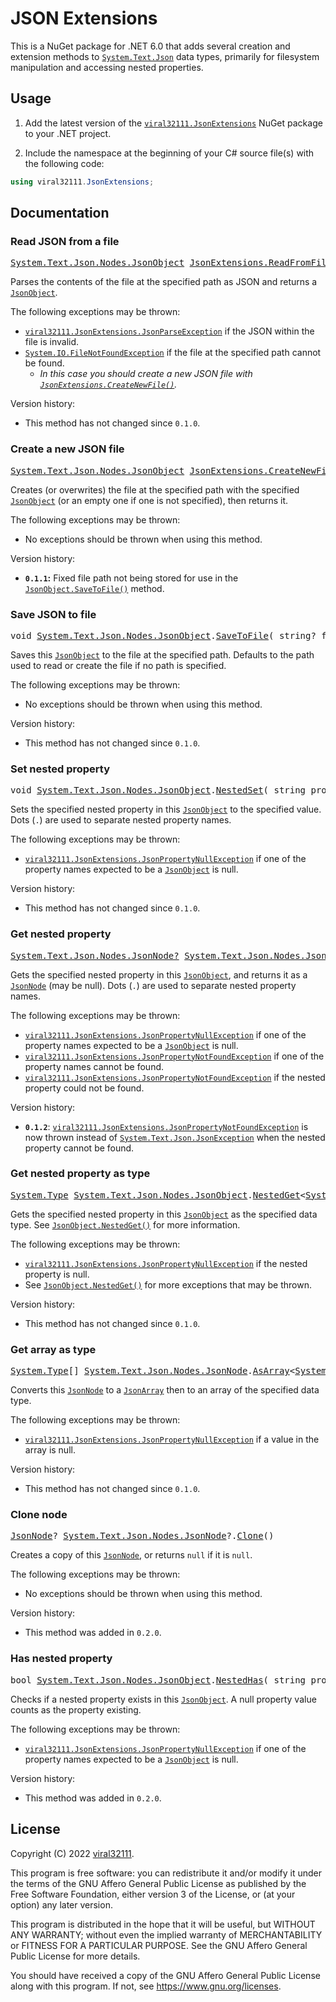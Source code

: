 # JSON Extensions

This is a NuGet package for .NET 6.0 that adds several creation and extension methods to [`System.Text.Json`](https://docs.microsoft.com/dotnet/api/system.text.json) data types, primarily for filesystem manipulation and accessing nested properties.

## Usage

1. Add the latest version of the [`viral32111.JsonExtensions`](https://github.com/viral32111/JsonExtensions/packages/1617512) NuGet package to your .NET project.

2. Include the namespace at the beginning of your C# source file(s) with the following code:

```csharp
using viral32111.JsonExtensions;
```

## Documentation

### Read JSON from a file

<pre>
<a href="https://docs.microsoft.com/dotnet/api/system.text.json.nodes.jsonobject">System.Text.Json.Nodes.JsonObject</a> <a href="./Library/Source/JsonExtensions.cs#L35-L52">JsonExtensions.ReadFromFile</a>( string filePath )
</pre>

Parses the contents of the file at the specified path as JSON and returns a [`JsonObject`](https://docs.microsoft.com/dotnet/api/system.text.json.nodes.jsonobject).

The following exceptions may be thrown:
 * [`viral32111.JsonExtensions.JsonParseException`](./Library/Source/JsonExtensions.cs#L204-L207) if the JSON within the file is invalid.
 * [`System.IO.FileNotFoundException`](https://docs.microsoft.com/dotnet/api/system.io.filenotfoundexception) if the file at the specified path cannot be found.
   * *In this case you should create a new JSON file with [`JsonExtensions.CreateNewFile()`](#create-a-new-json-file).*

Version history:
 * This method has not changed since `0.1.0`.

### Create a new JSON file

<pre>
<a href="https://docs.microsoft.com/dotnet/api/system.text.json.nodes.jsonobject">System.Text.Json.Nodes.JsonObject</a> <a href="./Library/Source/JsonExtensions.cs#L55-L69">JsonExtensions.CreateNewFile</a>( string filePath, JsonObject? jsonObject )
</pre>

Creates (or overwrites) the file at the specified path with the specified [`JsonObject`](https://docs.microsoft.com/dotnet/api/system.text.json.nodes.jsonobject) (or an empty one if one is not specified), then returns it.

The following exceptions may be thrown:
 * No exceptions should be thrown when using this method.

Version history:
 * **`0.1.1`:** Fixed file path not being stored for use in the [`JsonObject.SaveToFile()`](#save-json-to-file) method.

### Save JSON to file

<pre>
void <a href="https://docs.microsoft.com/dotnet/api/system.text.json.nodes.jsonobject">System.Text.Json.Nodes.JsonObject</a>.<a href="./Library/Source/JsonExtensions.cs#L72-L83">SaveToFile</a>( string? filePath )
</pre>

Saves this [`JsonObject`](https://docs.microsoft.com/dotnet/api/system.text.json.nodes.jsonobject) to the file at the specified path. Defaults to the path used to read or create the file if no path is specified.

The following exceptions may be thrown:
 * No exceptions should be thrown when using this method.

Version history:
 * This method has not changed since `0.1.0`.

### Set nested property

<pre>
void <a href="https://docs.microsoft.com/dotnet/api/system.text.json.nodes.jsonobject">System.Text.Json.Nodes.JsonObject</a>.<a href="./Library/Source/JsonExtensions.cs#L86-L120">NestedSet</a>( string propertyPath, JsonNode? newValue )
</pre>

Sets the specified nested property in this [`JsonObject`](https://docs.microsoft.com/dotnet/api/system.text.json.nodes.jsonobject) to the specified value. Dots (`.`) are used to separate nested property names.

The following exceptions may be thrown:
 * [`viral32111.JsonExtensions.JsonPropertyNullException`](./Library/Source/JsonExtensions.cs#L216-L219) if one of the property names expected to be a [`JsonObject`](https://docs.microsoft.com/dotnet/api/system.text.json.nodes.jsonobject) is null.

Version history:
 * This method has not changed since `0.1.0`.

### Get nested property

<pre>
<a href="https://docs.microsoft.com/dotnet/api/system.text.json.nodes.jsonnode">System.Text.Json.Nodes.JsonNode?</a> <a href="https://docs.microsoft.com/dotnet/api/system.text.json.nodes.jsonobject">System.Text.Json.Nodes.JsonObject</a>.<a href="./Library/Source/JsonExtensions.cs#L123-L157">NestedGet</a>( string propertyPath )
</pre>

Gets the specified nested property in this [`JsonObject`](https://docs.microsoft.com/dotnet/api/system.text.json.nodes.jsonobject), and returns it as a [`JsonNode`](https://docs.microsoft.com/dotnet/api/system.text.json.nodes.jsonnode) (may be null). Dots (`.`) are used to separate nested property names.

The following exceptions may be thrown:
 * [`viral32111.JsonExtensions.JsonPropertyNullException`](./Library/Source/JsonExtensions.cs#L216-L219) if one of the property names expected to be a [`JsonObject`](https://docs.microsoft.com/dotnet/api/system.text.json.nodes.jsonobject) is null.
 * [`viral32111.JsonExtensions.JsonPropertyNotFoundException`](./Library/Source/JsonExtensions.cs#L210-L213) if one of the property names cannot be found.
 * [`viral32111.JsonExtensions.JsonPropertyNotFoundException`](./Library/Source/JsonExtensions.cs#L210-L213) if the nested property could not be found.

Version history:
 * **`0.1.2`**: [`viral32111.JsonExtensions.JsonPropertyNotFoundException`](./Library/Source/JsonExtensions.cs#L210-L213) is now thrown instead of [`System.Text.Json.JsonException`](https://docs.microsoft.com/dotnet/api/system.text.json.jsonexception) when the nested property cannot be found.

### Get nested property as type

<pre>
<a href="https://docs.microsoft.com/dotnet/api/system.type">System.Type</a> <a href="https://docs.microsoft.com/dotnet/api/system.text.json.nodes.jsonobject">System.Text.Json.Nodes.JsonObject</a>.<a href="./Library/Source/JsonExtensions.cs#L160-L177">NestedGet</a><<a href="https://docs.microsoft.com/dotnet/api/system.type">System.Type</a>>( string propertyPath )
</pre>

Gets the specified nested property in this [`JsonObject`](https://docs.microsoft.com/dotnet/api/system.text.json.nodes.jsonobject) as the specified data type. See [`JsonObject.NestedGet()`](#get-nested-property) for more information.

The following exceptions may be thrown:
 * [`viral32111.JsonExtensions.JsonPropertyNullException`](./Library/Source/JsonExtensions.cs#L216-L219) if the nested property is null.
 * See [`JsonObject.NestedGet()`](#get-nested-property) for more exceptions that may be thrown.

Version history:
 * This method has not changed since `0.1.0`.

### Get array as type

<pre>
<a href="https://docs.microsoft.com/dotnet/api/system.type">System.Type</a>[] <a href="https://docs.microsoft.com/dotnet/api/system.text.json.nodes.jsonnode">System.Text.Json.Nodes.JsonNode</a>.<a href="./Library/Source/JsonExtensions.cs#L180-L201">AsArray</a><<a href="https://docs.microsoft.com/dotnet/api/system.type">System.Type</a>>()
</pre>

Converts this [`JsonNode`](https://docs.microsoft.com/dotnet/api/system.text.json.nodes.jsonnode) to a [`JsonArray`](https://docs.microsoft.com/dotnet/api/system.text.json.nodes.jsonarray) then to an array of the specified data type.

The following exceptions may be thrown:
 * [`viral32111.JsonExtensions.JsonPropertyNullException`](./Library/Source/JsonExtensions.cs#L216-L219) if a value in the array is null.

Version history:
 * This method has not changed since `0.1.0`.

### Clone node

<pre>
<a href="https://docs.microsoft.com/dotnet/api/system.text.json.nodes.jsonnode">JsonNode</a>? <a href="https://docs.microsoft.com/dotnet/api/system.text.json.nodes.jsonnode">System.Text.Json.Nodes.JsonNode</a>?.<a href="./Library/Source/JsonExtensions.cs#L202-L204">Clone</a>()
</pre>

Creates a copy of this [`JsonNode`](https://docs.microsoft.com/dotnet/api/system.text.json.nodes.jsonnode), or returns `null` if it is `null`.

The following exceptions may be thrown:
 * No exceptions should be thrown when using this method.

Version history:
 * This method was added in `0.2.0`.
 
### Has nested property

<pre>
bool <a href="https://docs.microsoft.com/dotnet/api/system.text.json.nodes.jsonobject">System.Text.Json.Nodes.JsonObject</a>.<a href="./Library/Source/JsonExtensions.cs#L207-L238">NestedHas</a>( string propertyPath )
</pre>

Checks if a nested property exists in this [`JsonObject`](https://docs.microsoft.com/dotnet/api/system.text.json.nodes.jsonobject). A null property value counts as the property existing.

The following exceptions may be thrown:
 * [`viral32111.JsonExtensions.JsonPropertyNullException`](./Library/Source/JsonExtensions.cs#L216-L219) if one of the property names expected to be a [`JsonObject`](https://docs.microsoft.com/dotnet/api/system.text.json.nodes.jsonobject) is null.

Version history:
 * This method was added in `0.2.0`.

## License

Copyright (C) 2022 [viral32111](https://viral32111.com).

This program is free software: you can redistribute it and/or modify
it under the terms of the GNU Affero General Public License as
published by the Free Software Foundation, either version 3 of the
License, or (at your option) any later version.

This program is distributed in the hope that it will be useful,
but WITHOUT ANY WARRANTY; without even the implied warranty of
MERCHANTABILITY or FITNESS FOR A PARTICULAR PURPOSE. See the
GNU Affero General Public License for more details.

You should have received a copy of the GNU Affero General Public License
along with this program. If not, see https://www.gnu.org/licenses.
